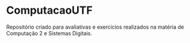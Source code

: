 # ComputacaoUTF
 
Repositório criado para avaliativas e exercícios realizados na matéria de Computação 2 e Sistemas Digitais.

